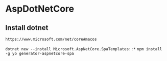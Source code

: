 # AspDotNetCore
## Install dotnet
    https://www.microsoft.com/net/core#macos

`dotnet new --install Microsoft.AspNetCore.SpaTemplates::*`
`npm install -g yo generator-aspnetcore-spa`